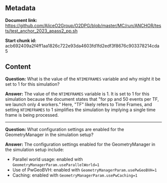 ## Metadata

**Document link:** https://github.com/AliceO2Group/O2DPG/blob/master/MC/run/ANCHOR/tests/test_anchor_2023_apass2_pp.sh

**Start chunk id:** acb692409a2f4ff1aa1826c722e93da4603fd1fd2edf3f8676c903378214cda5

## Content

**Question:** What is the value of the `NTIMEFRAMES` variable and why might it be set to 1 for this simulation?

**Answer:** The value of the `NTIMEFRAMES` variable is 1. It is set to 1 for this simulation because the document states that "for pp and 50 events per TF, we launch only 4 workers." Here, "TF" likely refers to Time Frames, and setting `NTIMEFRAMES` to 1 simplifies the simulation by implying a single time frame is being processed.

---

**Question:** What configuration settings are enabled for the GeometryManager in the simulation setup?

**Answer:** The configuration settings enabled for the GeometryManager in the simulation setup include:

- Parallel world usage: enabled with `GeometryManagerParam.useParallelWorld=1`
- Use of PwGeoBVH: enabled with `GeometryManagerParam.usePwGeoBVH=1`
- Caching: enabled with `GeometryManagerParam.usePwCaching=1`
